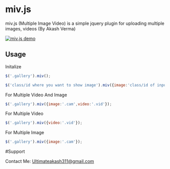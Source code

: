 # miv.js
miv.js (Multiple Image Video) is a simple jquery plugin for uploading multiple images, videos  (By Akash Verma)

<a href="javascript:;"><img src="https://mercury.promaticstechnologies.com/mivjs.gif" alt="miv.js demo"></a>

## Usage

Initalize 
```js
$('.gallery').miv();
```

```js
$('class/id where you want to show image').miv({image:'class/id of input ',video:'class/id of input'});
```
For Multiple Video And Image
```js
$('.gallery').miv({image:'.cam',video:'.vid'});
```

For Multiple Video
```js
$('.gallery').miv({video:'.vid'});
```

For Multiple Image
```js
$('.gallery').miv({image:'.cam'});
```

#Support

Contact Me: Ultimateakash311@gmail.com
